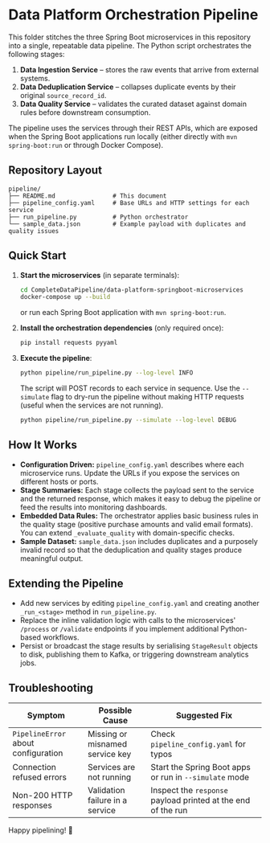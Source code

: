 # Data Platform Orchestration Pipeline

This folder stitches the three Spring Boot microservices in this repository into a single, repeatable data pipeline. The Python script orchestrates the following stages:

1. **Data Ingestion Service** – stores the raw events that arrive from external systems.
2. **Data Deduplication Service** – collapses duplicate events by their original `source_record_id`.
3. **Data Quality Service** – validates the curated dataset against domain rules before downstream consumption.

The pipeline uses the services through their REST APIs, which are exposed when the Spring Boot applications run locally (either directly with `mvn spring-boot:run` or through Docker Compose).

## Repository Layout

```
pipeline/
├── README.md                # This document
├── pipeline_config.yaml     # Base URLs and HTTP settings for each service
├── run_pipeline.py          # Python orchestrator
└── sample_data.json         # Example payload with duplicates and quality issues
```

## Quick Start

1. **Start the microservices** (in separate terminals):
   ```bash
   cd CompleteDataPipeline/data-platform-springboot-microservices
   docker-compose up --build
   ```
   or run each Spring Boot application with `mvn spring-boot:run`.

2. **Install the orchestration dependencies** (only required once):
   ```bash
   pip install requests pyyaml
   ```

3. **Execute the pipeline**:
   ```bash
   python pipeline/run_pipeline.py --log-level INFO
   ```
   The script will POST records to each service in sequence. Use the `--simulate` flag to dry-run the pipeline without making HTTP requests (useful when the services are not running).

   ```bash
   python pipeline/run_pipeline.py --simulate --log-level DEBUG
   ```

## How It Works

- **Configuration Driven:** `pipeline_config.yaml` describes where each microservice runs. Update the URLs if you expose the services on different hosts or ports.
- **Stage Summaries:** Each stage collects the payload sent to the service and the returned response, which makes it easy to debug the pipeline or feed the results into monitoring dashboards.
- **Embedded Data Rules:** The orchestrator applies basic business rules in the quality stage (positive purchase amounts and valid email formats). You can extend `_evaluate_quality` with domain-specific checks.
- **Sample Dataset:** `sample_data.json` includes duplicates and a purposely invalid record so that the deduplication and quality stages produce meaningful output.

## Extending the Pipeline

- Add new services by editing `pipeline_config.yaml` and creating another `_run_<stage>` method in `run_pipeline.py`.
- Replace the inline validation logic with calls to the microservices' `/process` or `/validate` endpoints if you implement additional Python-based workflows.
- Persist or broadcast the stage results by serialising `StageResult` objects to disk, publishing them to Kafka, or triggering downstream analytics jobs.

## Troubleshooting

| Symptom | Possible Cause | Suggested Fix |
|--------|----------------|---------------|
| `PipelineError` about configuration | Missing or misnamed service key | Check `pipeline_config.yaml` for typos |
| Connection refused errors | Services are not running | Start the Spring Boot apps or run in `--simulate` mode |
| Non-200 HTTP responses | Validation failure in a service | Inspect the `response` payload printed at the end of the run |

Happy pipelining! 🚀
